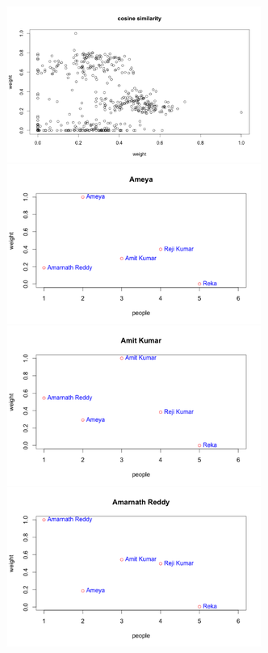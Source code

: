 
<img alt="cosine-similarity" src="/img/cosine-similarity.png"/>

<img alt="people-match01" src="/img/people-match-01.png"/>

<img alt="people-match02" src="/img/people-match-02.png"/>

<img alt="people-match03" src="/img/people-match-03.png"/>
